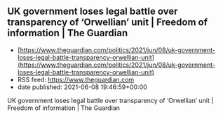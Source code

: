 ## UK government loses legal battle over transparency of ‘Orwellian’ unit | Freedom of information | The Guardian
 - [https://www.theguardian.com/politics/2021/jun/08/uk-government-loses-legal-battle-transparency-orwellian-unit](https://www.theguardian.com/politics/2021/jun/08/uk-government-loses-legal-battle-transparency-orwellian-unit)
 - RSS feed: https://www.theguardian.com
 - date published: 2021-06-08 19:46:59+00:00

UK government loses legal battle over transparency of ‘Orwellian’ unit | Freedom of information | The Guardian

